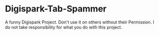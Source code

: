 # Digispark-Tab-Spammer
A funny Digispark Project.  Don't use it on others without their Permission. I do not take responsibility for what you do with this project.
